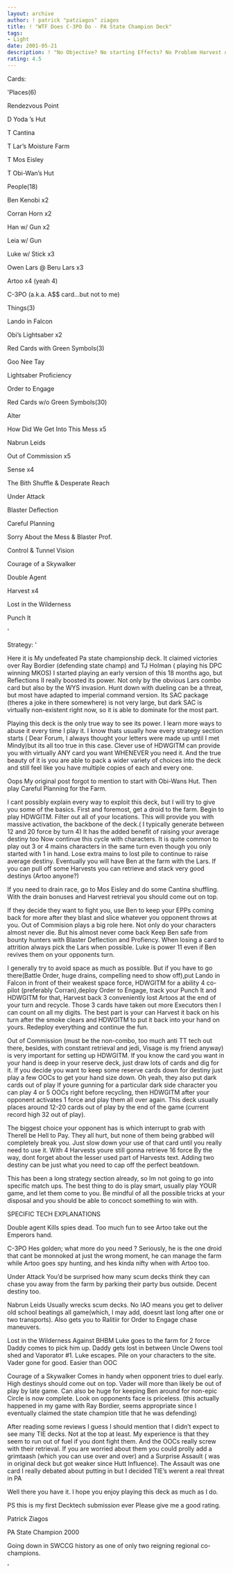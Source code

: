 ```yaml
---
layout: archive
author: ! patrick "patziagos" ziagos
title: ! "WTF Does C-3PO Do - PA State Champion Deck"
tags:
- Light
date: 2001-05-21
description: ! "No Objective? No starting Effects? No Problem Harvest deck which uses HDWGITM to its FULLEST extent"
rating: 4.5
---
```

Cards: 

'Places(6)

Rendezvous Point

D Yoda ’s Hut

T Cantina

T Lar’s Moisture Farm

T Mos Eisley

T Obi-Wan’s Hut


People(18)

Ben Kenobi x2

Corran Horn x2

Han w/ Gun x2

Leia w/ Gun

Luke w/ Stick x3

Owen Lars @ Beru Lars x3

Artoo x4 (yeah 4)

C-3PO (a.k.a. A$$ card...but not to me)


Things(3)

Lando in Falcon

Obi’s Lightsaber x2


Red Cards with Green Symbols(3)

Goo Nee Tay

Lightsaber Proficiency

Order to Engage


Red Cards w/o Green Symbols(30)

Alter

How Did We Get Into This Mess x5

Nabrun Leids

Out of Commission x5

Sense x4

The Bith Shuffle & Desperate Reach

Under Attack

Blaster Deflection

Careful Planning

Sorry About the Mess & Blaster Prof.

Control & Tunnel Vision

Courage of a Skywalker

Double Agent

Harvest x4

Lost in the Wilderness

Punch It


'

Strategy: '

Here it is  My undefeated Pa state championship deck.  It claimed victories over Ray Bordier (defending state champ) and TJ Holman ( playing his DPC winning MKOS)  I started playing an early version of this 18 months ago, but Reflections II really boosted its power.  Not only by the obvious Lars combo card but also by the WYS invasion.  Hunt down with dueling can be a threat, but most have adapted to imperial command version.  Its SAC package (theres a joke in there somewhere) is not very large, but dark SAC is virtually non-existent right now, so it is able to dominate for the most part.


Playing this deck is the only true way to see its power.  I learn more ways to abuse it every time I play it.  I know thats  usually how every strategy section starts ( Dear Forum, I always thought your letters were made up until I met Mindy)but its all too true in this case.  Clever use of  HDWGITM can provide you with virtually ANY card you want WHENEVER you need it.  And the true beauty of it is you are able to pack a wider variety of choices into the deck and still feel like you have multiple copies of each and every one.


Oops  My original post forgot to mention to start with Obi-Wans Hut.  Then play Careful Planning for the Farm.  


I cant possibly explain every way to exploit this deck, but I will try to give you some of the basics.  First and foremost, get a droid to the farm.  Begin to play HDWGITM.  Filter out all of your locations.  This will provide you with massive activation, the backbone of the deck.( I typically generate between 12 and 20 force by turn 4)  It has the added benefit of raising your average destiny too  Now continue this cycle with characters.  It is quite common to play out 3 or 4 mains characters in the same turn even though you only started with 1 in hand.   Lose extra mains to lost pile to continue to raise average destiny.  Eventually you will have Ben at the farm with the Lars.  If you can pull off some Harvests you can retrieve and stack very good destinys (Artoo anyone?)  


If you need to drain race, go to Mos Eisley and do some Cantina shuffling.  With the drain bonuses and Harvest retrieval you should come out on top.


If they decide they want to  fight you, use Ben to keep your EPPs coming back for more after they blast and slice whatever you opponent throws at you.  Out of Commision plays a big role here.  Not only do your characters almost never die. But his almost never come back  Keep Ben safe from bounty hunters with Blaster Deflection and Profiency.  When losing a card to attrition always pick the Lars when possible.  Luke is power 11 even if Ben revives them on your opponents turn.


I generally try to avoid space as much as possible.  But if you have to go there(Battle Order, huge drains, compelling need to show off),put Lando in Falcon in front of their weakest space force,  HDWGITM for a ability 4 co-pilot (preferably Corran),deploy Order to Engage, track your Punch It and HDWGITM for that, Harvest back 3 conveniently lost Artoos at the end of your turn and recycle.  Those 3 cards have taken out more Executors then I can count on all my digits.  The best part is your can Harvest it back on his turn after the smoke clears and HDWGITM to put it back into your hand on yours.  Redeploy everything and continue the fun.


Out of Commission (must be the non-combo, too much anti TT tech out there, besides, with constant retrieval and jedi, Visage is my friend anyway) is very important for setting up HDWGITM.  If you know the card you want in your hand is deep in your reserve deck, just draw lots of cards and dig for it.  If you decide you want to keep some reserve cards down for destiny just play a few OOCs to get your hand size down.  Oh yeah, they also put dark cards out of play  If youre gunning for a particular dark side character you can play 4 or 5 OOCs right before recycling, then HDWGITM after your opponent activates 1 force and play them all over again.  This deck usually places around 12-20 cards out of play by the end of the game (current record high 32 out of play).


The biggest choice your opponent has is which interrupt to grab with Therell be Hell to Pay.  They all hurt, but none of them being grabbed will completely break you.  Just slow down your use of that card until you really need to use it.  With 4  Harvests youre still gonna retrieve 16 force  By the way, dont forget about the lesser used part of Harvests text.  Adding two destiny can be just what you need to cap off the perfect beatdown. 

This has been a long strategy section already, so Im not going to go into specific match ups.  The best thing to do is play smart, usually play YOUR game, and let them come to you.  Be mindful of all the possible tricks at your disposal and you should be able to concoct something to win with.


SPECIFIC TECH EXPLANATIONS


Double agent Kills spies dead.  Too much fun to see Artoo take out the Emperors hand.


C-3PO Hes golden; what more do you need ?  Seriously, he is the one droid that cant be monnoked at just the wrong moment, he can manage the farm while Artoo goes spy hunting, and hes kinda nifty when with Artoo too.


Under Attack You’d be surprised how many scum decks think they can chase you away from the farm by parking their party bus outside.  Decent destiny too.


Nabrun Leids Usually wrecks scum decks.  No IAO means you get to deliver old school beatings all game(which, I may add, doesnt last long after one or two transports).  Also gets you to Ralitiir for Order to Engage chase maneuvers.


Lost in the Wilderness Against BHBM Luke goes to the farm for 2 force  Daddy comes to pick him up.  Daddy gets lost in between Uncle Owens tool shed and Vaporator #1.  Luke escapes.  Pile on your characters to the site.  Vader gone for good.  Easier than OOC  


Courage of a Skywalker Comes in handy when opponent tries to duel early.  High destinys should come out on top.  Vader will more than likely be out of play by late game.  Can also be huge for keeping Ben around for non-epic Circle is now complete.  Look on opponents face is priceless.  (this actually happened in my game with Ray Bordier, seems appropriate since I eventually claimed the state champion title that he was defending)


After reading some reviews I guess I should mention that I didn’t expect to see many TIE decks.  Not at the top at least.  My experience is that they seem to run out of fuel if you dont fight them.  And the OOCs really screw with their retrieval.  If you are worried about them you could prolly add a grimtaash (which you can use over and over) and a Surprise Assault ( was in original deck but got weaker since Hutt Influence).  The Assault was one card I really debated about putting in but I decided TIE’s werent a real threat in PA      


Well there you have it. I hope you enjoy playing this deck as much as I do.


PS this is my first Decktech submission ever Please give me a good rating.


Patrick Ziagos

PA State Champion 2000

Going down in SWCCG history as one of only two reigning regional co-champions.





'